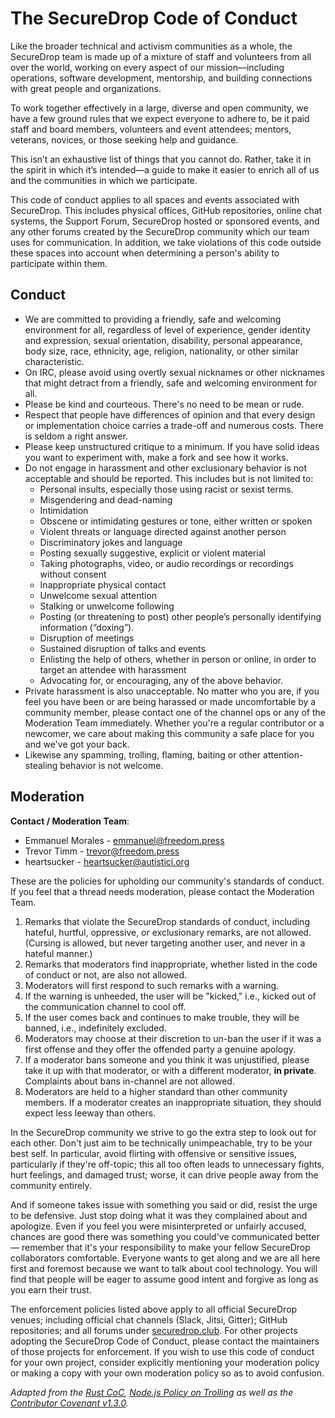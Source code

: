 # The SecureDrop Code of Conduct

Like the broader technical and activism communities as a whole, the SecureDrop team is made up of a mixture of staff and volunteers from all over the world, working on every aspect of our mission—including operations, software development, mentorship, and building connections with great people and organizations.

To work together effectively in a large, diverse and open community, we have a few ground rules that we expect everyone to adhere to, be it paid staff and board members, volunteers and event attendees; mentors, veterans, novices, or those seeking help and guidance.

This isn’t an exhaustive list of things that you cannot do. Rather, take it in the spirit in which it’s intended—a guide to make it easier to enrich all of us and the communities in which we participate.

This code of conduct applies to all spaces and events associated with SecureDrop. This includes physical offices, GitHub repositories, online chat systems, the Support Forum, SecureDrop hosted or sponsored events, and any other forums created by the SecureDrop community which our team uses for communication. In addition, we take violations of this code outside these spaces into account when determining a person's ability to participate within them.

## Conduct

* We are committed to providing a friendly, safe and welcoming environment for all, regardless of level of experience, gender identity and expression, sexual orientation, disability, personal appearance, body size, race, ethnicity, age, religion, nationality, or other similar characteristic.
* On IRC, please avoid using overtly sexual nicknames or other nicknames that might detract from a friendly, safe and welcoming environment for all.
* Please be kind and courteous. There's no need to be mean or rude.
* Respect that people have differences of opinion and that every design or implementation choice carries a trade-off and numerous costs. There is seldom a right answer.
* Please keep unstructured critique to a minimum. If you have solid ideas you want to experiment with, make a fork and see how it works.
* Do not engage in harassment and other exclusionary behavior is not acceptable and should be reported. This includes but is not limited to:
    * Personal insults, especially those using racist or sexist terms.
    * Misgendering and dead-naming
    * Intimidation
    * Obscene or intimidating gestures or tone, either written or spoken
    * Violent threats or language directed against another person
    * Discriminatory jokes and language
    * Posting sexually suggestive, explicit or violent material
    * Taking photographs, video, or audio recordings or recordings without consent
    * Inappropriate physical contact
    * Unwelcome sexual attention
    * Stalking or unwelcome following
    * Posting (or threatening to post) other people’s personally identifying information (“doxing”).
    * Disruption of meetings
    * Sustained disruption of talks and events
    * Enlisting the help of others, whether in person or online, in order to target an attendee with harassment
    * Advocating for, or encouraging, any of the above behavior.
* Private harassment is also unacceptable. No matter who you are, if you feel you have been or are being harassed or made uncomfortable by a community member, please contact one of the channel ops or any of the Moderation Team immediately. Whether you're a regular contributor or a newcomer, we care about making this community a safe place for you and we've got your back.
* Likewise any spamming, trolling, flaming, baiting or other attention-stealing behavior is not welcome.

## Moderation

**Contact / Moderation Team**:
- Emmanuel Morales - [emmanuel@freedom.press](mailto:emmanuel@freedom.press)
- Trevor Timm - [trevor@freedom.press](trevor@freedom.press)
- heartsucker - [heartsucker@autistici.org](mailto:heartsucker@autistici.org)

These are the policies for upholding our community's standards of conduct. If you feel that a thread needs moderation, please contact the Moderation Team.

1. Remarks that violate the SecureDrop standards of conduct, including hateful, hurtful, oppressive, or exclusionary remarks, are not allowed. (Cursing is allowed, but never targeting another user, and never in a hateful manner.)
2. Remarks that moderators find inappropriate, whether listed in the code of conduct or not, are also not allowed.
3. Moderators will first respond to such remarks with a warning.
4. If the warning is unheeded, the user will be "kicked," i.e., kicked out of the communication channel to cool off.
5. If the user comes back and continues to make trouble, they will be banned, i.e., indefinitely excluded.
6. Moderators may choose at their discretion to un-ban the user if it was a first offense and they offer the offended party a genuine apology.
7. If a moderator bans someone and you think it was unjustified, please take it up with that moderator, or with a different moderator, **in private**. Complaints about bans in-channel are not allowed.
8. Moderators are held to a higher standard than other community members. If a moderator creates an inappropriate situation, they should expect less leeway than others.

In the SecureDrop community we strive to go the extra step to look out for each other. Don't just aim to be technically unimpeachable, try to be your best self. In particular, avoid flirting with offensive or sensitive issues, particularly if they're off-topic; this all too often leads to unnecessary fights, hurt feelings, and damaged trust; worse, it can drive people away from the community entirely.

And if someone takes issue with something you said or did, resist the urge to be defensive. Just stop doing what it was they complained about and apologize. Even if you feel you were misinterpreted or unfairly accused, chances are good there was something you could've communicated better — remember that it's your responsibility to make your fellow SecureDrop collaborators comfortable. Everyone wants to get along and we are all here first and foremost because we want to talk about cool technology. You will find that people will be eager to assume good intent and forgive as long as you earn their trust.

The enforcement policies listed above apply to all official SecureDrop venues; including official chat channels (Slack, Jitsi, Gitter); GitHub repositories; and all forums under [securedrop.club](https://securedrop.club). For other projects adopting the SecureDrop Code of Conduct, please contact the maintainers of those projects for enforcement. If you wish to use this code of conduct for your own project, consider explicitly mentioning your moderation policy or making a copy with your own moderation policy so as to avoid confusion.

*Adapted from the [Rust CoC][rust-coc], [Node.js Policy on Trolling][node-policy] as well as the [Contributor Covenant v1.3.0][contributor-covenant].*

[rust-coc]: https://www.rust-lang.org/en-US/conduct.html
[node-policy]: https://www.rust-lang.org/en-US/conduct.html
[contributor-covenant]: https://www.rust-lang.org/en-US/conduct.html
